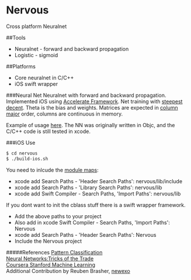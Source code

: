 Nervous
=========

Cross platform Neuralnet

##Tools
  - Neuralnet - forward and backward propagation
  - Logistic - sigmoid

##Platforms
  - Core neuralnet in C/C++
  - iOS swift wrapper

###Neural Net
Neuralnet with forward and backward propagation.  Implemented iOS using [Accelerate Framework](https://developer.apple.com/library/mac/documentation/Accelerate/Reference/AccelerateFWRef/_index.html).  Net training with [steepest decent](http://en.wikipedia.org/wiki/Gradient_descent).  Theta is the bias and weights.  Matrices are expected in [column major](http://en.wikipedia.org/wiki/Row-major_order#Column-major_order) order, columns are continuous in memory.

Example of usage [here](https://github.com/horixon/nervous/blob/master/nervous-ios/Nervous/NervousTests/NervousTests.swift).  The NN was originally written in Objc, and the C/C++ code is still tested in xcode.

###iOS Use
```sh
$ cd nervous
$ ./build-ios.sh
```
You need to inlcude the [module maps](http://clang.llvm.org/docs/Modules.html):  
  - xcode add Search Paths - 'Header Search Paths': nervous/lib/include
  - xcode add Search Paths - 'Library Search Paths': nervous/lib  
  - xcode add Swift Compiler - Search Paths, 'Import Paths': nervous/lib  
  
If you dont want to init the cblass stuff there is a swift wrapper framework.
  - Add the above paths to your project
  - Also add in xcode Swift Compiler - Search Paths, 'Import Paths': Nervous 
  - xcode add Search Paths - 'Header Search Paths': Nervous
  - Include the Nervous project
 
#####References
[Pattern Classification](http://www.wiley.com/WileyCDA/WileyTitle/productCd-0471056693.html)  
[Neural Networks:Tricks of the Trade](http://rd.springer.com/book/10.1007/978-3-642-35289-8)  
[Coursera Stanford Machine Learning](https://www.coursera.org/course/ml)  
Additional Contribution by Reuben Brasher, [newexo](https://github.com/newexo)

[justin wagle]:https://github.com/horixon
[reuben brasher]:https://github.com/newexo